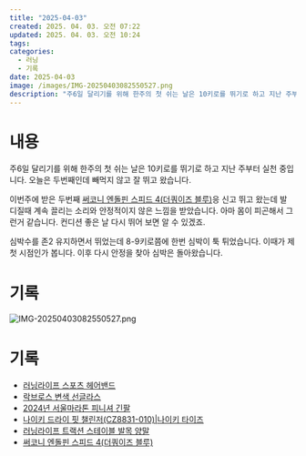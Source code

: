 ```yaml
---
title: "2025-04-03"
created: 2025. 04. 03. 오전 07:22
updated: 2025. 04. 03. 오전 10:24
tags:
categories:
  - 러닝
  - 기록
date: 2025-04-03
image: /images/IMG-20250403082550527.png
description: "주6일 달리기를 위해 한주의 첫 쉬는 날은 10키로를 뛰기로 하고 지난 주부터 실천 중입니다. 오늘은 두번째인데 빼먹지 않고 잘 뛰고 왔습니다. 이번주에 받은 두번째  써코니 엔돌핀 스피드 4(더쿼이즈 블루)응 신고 뛰고 왔는데 발 디질때 계속 끌리는 소리와 안정적이지 않은 느낌을 받았"
---
```

# 내용

주6일 달리기를 위해 한주의 첫 쉬는 날은 10키로를 뛰기로 하고 지난 주부터 실천 중입니다. 오늘은 두번째인데 빼먹지 않고 잘 뛰고 왔습니다.

이번주에 받은 두번째  [써코니 엔돌핀 스피드 4(더쿼이즈 블루)](/posts/써코니-엔돌핀-스피드-4(더쿼이즈-블루))응 신고 뛰고 왔는데 발 디질때 계속 끌리는 소리와 안정적이지 않은 느낌을 받았습니다. 아마 몸이 피곤해서 그런거 같습니다. 컨디션 좋은 날 다시 뛰어 보면 알 수 있겠죠.

심박수를 존2 유지하면서 뛰었는데 8-9키로쯤에 한번 심박이 툭 튀었습니다. 이때가 제 첫 시점인가 봅니다. 이후 다시 안정을 찾아 심박은 돌아왔습니다.

# 기록

![IMG-20250403082550527.png](/images/IMG-20250403082550527.png)

# 기록

- [러닝라이프 스포츠 헤어밴드](/posts/러닝라이프-스포츠-헤어밴드)
- [락브로스 변색 선글라스](/posts/락브로스-변색-선글라스)
- [2024년 서울마라톤 피니셔 긴팔](/posts/2024년-서울마라톤-피니셔-긴팔)
- [나이키 드라이 핏 챌린저(CZ8831-010)|나이키 타이즈](/posts/나이키-드라이-핏-챌린저(cz8831-010)|나이키-타이즈)
- [러닝라이프 트랙션 스테이블 발목 양말](/posts/러닝라이프-트랙션-스테이블-발목-양말)
- [써코니 엔돌핀 스피드 4(더쿼이즈 블루)](/posts/써코니-엔돌핀-스피드-4(더쿼이즈-블루))
